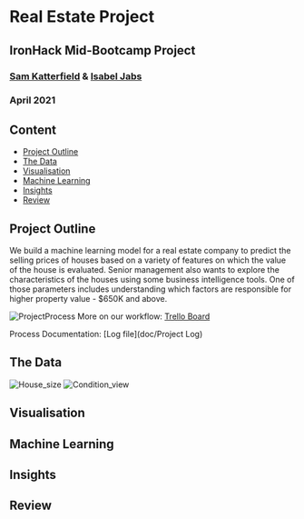 # Real Estate Project 
## IronHack Mid-Bootcamp Project 
### [Sam Katterfield](https://github.com/samcana) & [Isabel Jabs](https://github.com/IsabelJabs)
### April 2021

## Content

- [Project Outline](#project-outline)
- [The Data](#the-data)
- [Visualisation](#visualisation)
- [Machine Learning](#machine-learning)
- [Insights](#insights)
- [Review](#review)

## Project Outline

We build a machine learning model for a real estate company to predict the selling prices of houses based on a variety of features on which the value of the house is evaluated. 
Senior management also wants to explore the characteristics of the houses using some business intelligence tools. One of those parameters includes understanding which factors are responsible for higher property value - $650K and above.

![ProjectProcess](https://user-images.githubusercontent.com/81168853/115700547-10939b00-a367-11eb-87b7-4a8cf22dd681.png)
More on our workflow: [Trello Board](https://trello.com/b/ebLY8eYt/realestateproject)

Process Documentation: [Log file](doc/Project Log)

## The Data
![House_size](https://user-images.githubusercontent.com/81168853/115725218-f0bda080-a381-11eb-9c47-68dc8d388599.png)
![Condition_view](https://user-images.githubusercontent.com/81168853/115725250-f915db80-a381-11eb-8fee-f33ab584eb4d.png)



## Visualisation

## Machine Learning 

## Insights

## Review

